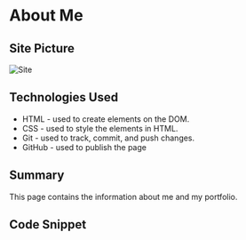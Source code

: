 # About Me

## Site Picture
![Site]()

## Technologies Used
- HTML - used to create elements on the DOM.
- CSS - used to style the elements in HTML.
- Git - used to track, commit, and push changes.
- GitHub - used to publish the page

## Summary
This page contains the information about me and my portfolio.

## Code Snippet
```html
